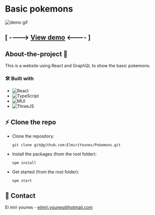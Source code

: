 # Basic pokemons

![demo gif](./src/assets/images/demo.gif "demo gif")

## [ ----> [View demo](https://elmiriyounes.github.io/Pokemons/) <---- ]

## About-the-project 🚀

This is a website using React and GraphQL to show the basic pokemons.

### 🛠 Built with

* ![React](https://img.shields.io/badge/react-%2320232a.svg?style=for-the-badge&logo=react&logoColor=%2361DAFB)
* ![TypeScript](https://img.shields.io/badge/typescript-%23007ACC.svg?style=for-the-badge&logo=typescript&logoColor=white)
* ![MUI](https://img.shields.io/badge/MUI-%230081CB.svg?style=for-the-badge&logo=mui&logoColor=white)
* ![ThreeJS](./src/assets/images/badge_threejs.png)

## ⚡️ Clone the repo

* Clone the repository:
    ```gitbash
    git clone git@github.com:ElmiriYounes/Pokemons.git
    ```

* Install the packages (from the root folder):
    ```gitbash
    npm install
    ```

* Get started (from the root folder):
    ```gitbash
    npm start
    ```

## 💬 Contact

El miri younes - elmiri.younes@hotmail.com